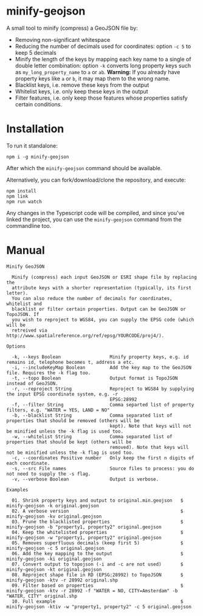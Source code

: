 # minify-geojson
A small tool to minify (compress) a GeoJSON file by:
- Removing non-significant whitespace
- Reducing the number of decimals used for coordinates: option `-c 5` to keep 5 decimals
- Minify the length of the keys by mapping each key name to a single of double letter combination: option `-k` converts long property keys such as `my_long_property_name` to `a` or `ab`. **Warning:** If you already have property keys like `a` or `b`, it may map them to the wrong name.
- Blacklist keys, i.e. remove these keys from the output
- Whitelist keys, i.e. only keep these keys in the output
- Filter features, i.e. only keep those features whose properties satisfy certain conditions. 

# Installation

To run it standalone:
```shell
npm i -g minify-geojson
```
After which the `minify-geojson` command should be available.

Alternatively, you can fork/download/clone the repository, and execute:
```shell
npm install
npm link
npm run watch
```
Any changes in the Typescript code will be compiled, and since you've linked the project, you can use the `minify-geojson` command from the commandline too.

# Manual

```shell
Minify GeoJSON

  Minify (compress) each input GeoJSON or ESRI shape file by replacing the
  attribute keys with a shorter representation (typically, its first letter).
  You can also reduce the number of decimals for coordinates, whitelist and
  blacklist or filter certain properties. Output can be GeoJSON or TopoJSON. If
  you wish to reproject to WGS84, you can supply the EPSG code (which will be
  retreived via http://www.spatialreference.org/ref/epsg/YOURCODE/proj4/).

Options

  -k, --keys Boolean                  Minify property keys, e.g. id remains id, telephone becomes t, address a etc.
  -i, --includeKeyMap Boolean         Add the key map to the GeoJSON file. Requires the -k flag too.
  -t, --topo Boolean                  Output format is TopoJSON instead of GeoJSON.
  -r, --reproject String              Reproject to WGS84 by supplying the input EPSG coordinate system, e.g. -r
                                      EPSG:28992
  -f, --filter String                 Comma separted list of property filters, e.g. "WATER = YES, LAND = NO"
  -b, --blacklist String              Comma separated list of properties that should be removed (others will be
                                      kept). Note that keys will not be minified unless the -k flag is used too.
  -w, --whitelist String              Comma separated list of properties that should be kept (others will be
                                      removed). Note that keys will not be minified unless the -k flag is used too.
  -c, --coordinates Positive number   Only keep the first n digits of each coordinate.
  -s, --src File names                Source files to process: you do not need to supply the -s flag.
  -v, --verbose Boolean               Output is verbose.

Examples

  01. Shrink property keys and output to original.min.geojson   $ minify-geojson -k original.geojson
  02. A verbose version                                         $ minify-geojson -kv original.geojson
  03. Prune the blacklisted properties                          $ minify-geojson -b "property1, property2" original.geojson
  04. Keep the whitelisted properties                           $ minify-geojson -w "property1, property2" original.geojson
  05. Removes superfluous decimals (keep first 5)               $ minify-geojson -c 5 original.geojson
  06. Add the key mapping to the output                         $ minify-geojson -ki original.geojson
  07. Convert output to topojson (-i and -c are not used)       $ minify-geojson -kt original.geojson
  08. Reproject shape file in RD (EPSG:28992) to TopoJSON       $ minify-geojson -ktv -r 28992 original.shp
  09. Filter based on properties                                $ minify-geojson -ktv -r 28992 -f "WATER = NO, CITY=Amsterdam" -b "WATER, CITY" original.shp
  10. Full example                                              $ minify-geojson -ktiv -w "property1, property2" -c 5 original.geojson
```
